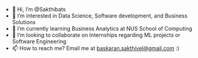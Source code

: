 - 👋 Hi, I’m @Sakthibats
- 👀 I’m interested in Data Science, Software development, and Business Solutions
- 🌱 I’m currently learning Business Analytics at NUS School of Computing
- 💞️ I’m looking to collaborate on Internships regarding ML projects or Software Engineering
- 📫 How to reach me? Email me at baskaran.sakthivel@gmail.com :)

<!---
Sakthibats/Sakthibats is a ✨ special ✨ repository because its `README.md` (this file) appears on your GitHub profile.
You can click the Preview link to take a look at your changes.
--->
